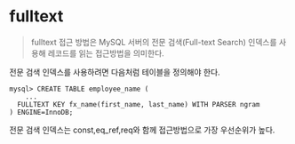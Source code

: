 # fulltext

> fulltext 접근 방법은 MySQL 서버의 전문 검색(Full-text Search) 인덱스를 사용해 레코드를 읽는 접근방법을 의미한다.

전문 검색 인덱스를 사용하려면 다음처럼 테이블을 정의해야 한다.

```mysql
mysql> CREATE TABLE employee_name (
	...
  FULLTEXT KEY fx_name(first_name, last_name) WITH PARSER ngram
) ENGINE=InnoDB;
```

전문 검색 인덱스는 const,eq_ref,req와 함께 접근방법으로 가장 우선순위가 높다.